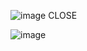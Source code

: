 ![image](https://github.com/user-attachments/assets/a001c2b3-a33f-41e3-9878-ac3fd82a99d2)
CLOSE





![image](https://github.com/user-attachments/assets/6584ceeb-e3c7-4327-9900-c602fddb7a46)

